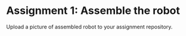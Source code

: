 # Assignment 1: Assemble the robot
Upload a picture of assembled robot to your assignment repository.
